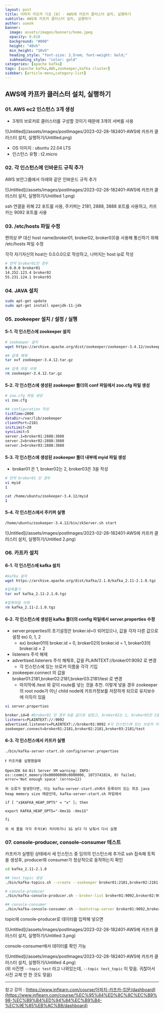 ```yaml
---
layout: post
title: 어파치 카프카 기초 [8] - AWS에 카프카 클러스터 설치, 실행하기
subtitle: AWS에 카프카 클러스터 설치, 실행하기
author: useok
banner:
  image: assets/images/banners/home.jpeg
  opacity: 0.618
  background: "#000"
  height: "40vh"
  min_height: "10vh"
  heading_style: "font-size: 2.5rem; font-weight: bold;"
  subheading_style: "color: gold"
categories: [apache kafka]
tags: [apache kafka,AWS,zookeeper,kafka cluster]
sidebar: [article-menu,category-list] 
---
```

## AWS에 카프카 클러스터 설치, 실행하기

### 01. AWS ec2 인스턴스 3개 생성

- 3개의 브로커로 클러스터를 구성할 것이기 때문에 3개의 서버를 사용

![Untitled](/assets/images/postImages/2023-02-28-182401-AWS에 카프카 클러스터 설치, 실행하기/Untitled.png)

- OS 이미지 : ubuntu 22.04 LTS
- 인스턴스 유형 : t2.micro

### 02. 각 인스턴스에 인바운드 규칙 추가

AWS 보안그룹에서 아래와 같은 인바운드 규칙 추가

![Untitled](/assets/images/postImages/2023-02-28-182401-AWS에 카프카 클러스터 설치, 실행하기/Untitled 1.png)

ssh 연결을 위해 22 포트를 사용, 주키퍼는 2181, 2888, 3888 포트를 사용하고, 카프카는 9092 포트를 사용

### 03. /etc/hosts 파일 수정

편의상 IP 대신 host name(broker01, broker02, broker03)을 사용해 통신하기 위해  /etc/hosts 파일 수정

각각 자기자신의 host는 0.0.0.0으로 작성하고, 나머지는 host ip로 작성

```bash
# 만약 broker01인 경우
0.0.0.0 broker01
14.252.123.4 broker02
55.231.124.1 broker03
```

### 04. JAVA 설치

```bash
sudo apt-get update
sudo apt-get install openjdk-11-jdk
```

### 05. zookeeper 설치 / 설정 / 실행

#### 5-1. 각 인스턴스에 zookeeper 설치

```bash
# zookeeper 설치
wget https://archive.apache.org/dist/zookeeper/zookeeper-3.4.12/zookeeper-3.4.12.tar.gz

## 압축 해제
tar xvf zookeeper-3.4.12.tar.gz

## 압축 파일 삭제
rm zookeeper-3.4.12.tar.gz
```

#### 5-2. 각 인스턴스에 생성된 zookeeper 폴더의 conf 파일에서 zoo.cfg 파일 생성

```bash
# zoo.cfg 파일 생성
vi zoo.cfg

## configuration 작성
tickTime=2000
dataDir=/var/lib/zookeeper
clientPort=2181
initLimit=20
syncLimit=5
server.1=broker01:2888:3888
server.2=broker02:2888:3888
server.3=broker03:2888:3888
```

#### 5-3. 각 인스턴스에 생성된 zookeeper 폴더 내부에 myid 파일 생성

- broker01 은 1, broker02는 2, broker03은 3을 작성

```bash
# 만약 broker01 인 경우
vi myid
1
```

```bash
cat /home/ubuntu/zookeeper-3.4.12/myid
1
```

#### 5-4. 각 인스턴스에서 주키퍼 실행

```bash
/home/ubuntu/zookeeper-3.4.12/bin/zkServer.sh start
```

![Untitled](/assets/images/postImages/2023-02-28-182401-AWS에 카프카 클러스터 설치, 실행하기/Untitled 2.png)

### 06. 카프카 설치

#### 6-1. 각 인스턴스에 kafka 설치

```bash
#kafka 설치
wget https://archive.apache.org/dist/kafka/2.1.0/kafka_2.11-2.1.0.tgz

#압축풀기
tar xvf kafka_2.11-2.1.0.tgz

#압축파일 삭제
rm kafka_2.11-2.1.0.tgz
```

#### 6-2. 각 인스턴스에 생성된 kafka 폴더의 config 파일에서 server.properties 수정

- server.properties의 초기설정은 broker.id=0 되어있으나, 값을 각자 다른 값으로 설정 ex) 0, 1, 2
    - ex) broker01의 broker.id = 0, broker02의 broker.id = 1, broker03의 broker.id = 2
- listeners 주석 해제
- advertised.listeners 주석 해제후, 값을 PLAINTEXT://broker01:9092 로 변경
    - 각 인스턴스에 있는 브로커 이름을 각각 기입
- zookeeper.connect 의 값을 broker01:2181,broker02:2181,broker03:2181/test 로 변경
    - 마지막에 /test 와 같이 route를 넣는 것을 추천. 이렇게 넣을 경우 zookeeper의 root node가 아닌 child node에 카프카정보를 저장하게 되므로 유지보수에 이득이 있음

```bash
vi server.properties

broker.id=0 #broker01 인 경우 0을 값으로 넣었고, broker02는 1, broker03은 2를 넣어줌
listeners=PLAINTEXT://:9092
advertised.listeners=PLAINTEXT://broker01:9092 #각 인스턴스에 있는 브로커 이름을 각각 기입
zookeeper.connect=broker01:2181,broker02:2181,broker03:2181/test
```

#### 6-3. 각 인스턴스에서 카프카 실행

```bash
./bin/kafka-server-start.sh config/server.properties
```

```
❗ 카프카를 실행했을때

OpenJDK 64-Bit Server VM warning: INFO: os::commit_memory(0x00000000c0000000, 1073741824, 0) failed; error='Not enough space' (errno=12)

위 오류가 발생한다면, 이는 kafka-server-start.sh에서 등록되어 있는 최초 java heap memory size 때문인데, kafka-server-start.sh 파일에서 

if [ "x$KAFKA_HEAP_OPTS" = "x" ]; then

export KAFKA_HEAP_OPTS="-Xmx1G -Xms1G"

fi

위 세 줄을 각각 주석(#) 처리하거나 1G 보다 더 낮춰서 다시 실행

```

### 07.  console-producer, console-consumer 테스트

카프카가 실행된 상태에서 세 인스턴스 중 임의의 인스턴스에 추가로 ssh 접속해 토픽을 생성후, producer와 consumer가 정상적으로 동작하는지 확인

```bash
cd kafka_2.11-2.1.0

## test_topic 생성
./bin/kafka-topics.sh --create --zookeeper broker01:2181,broker02:2181,broker03:2181/test --replication-factor 3 --partitions 1 --topic test_topic
```

```bash
# console-producer
./bin/kafka-console-producer.sh --broker-list broker01:9092,broker02:9092,broker03:9092 --topic test_topic

## console-consumer
./bin/kafka-console-consumer.sh --bootstrap-server broker01:9092,broker02:9092,broker03:9092 --topic test_topic --from-beginning
```

topic에 console-producer로 데이터를 입력해 넣으면

![Untitled](/assets/images/postImages/2023-02-28-182401-AWS에 카프카 클러스터 설치, 실행하기/Untitled 3.png)

console-consumer에서 데이터를 확인 가능

![Untitled](/assets/images/postImages/2023-02-28-182401-AWS에 카프카 클러스터 설치, 실행하기/Untitled 4.png)
<br>(위 사진엔 `--topic test` 라고 나와있는데, `--topic test_topic` 이 맞음. 귀찮아서 사진 교체 안 한 것도 맞음)


---

참고 강의 : [https://www.inflearn.com/course/아파치-카프카-입문/dashboard](https://www.inflearn.com/course/%EC%95%84%ED%8C%8C%EC%B9%98-%EC%B9%B4%ED%94%84%EC%B9%B4-%EC%9E%85%EB%AC%B8/dashboard)
